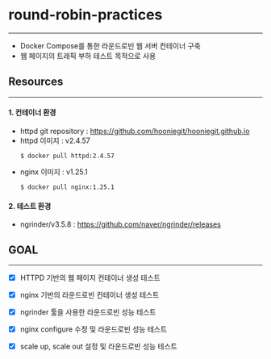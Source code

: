 # round-robin-practices

---
- Docker Compose를 통한 라운드로빈 웹 서버 컨테이너 구축
- 웹 페이지의 트래픽 부하 테스트 목적으로 사용


## Resources

---
#### 1. 컨테이너 환경
- httpd git repository : https://github.com/hooniegit/hooniegit.github.io
- httpd 이미지 : v2.4.57
  ```
  $ docker pull httpd:2.4.57
  ```
- nginx 이미지 : v1.25.1
  ```
  $ docker pull nginx:1.25.1
  ```

#### 2. 테스트 환경
- ngrinder/v3.5.8 : https://github.com/naver/ngrinder/releases


## GOAL

---
- [x] HTTPD 기반의 웹 페이지 컨테이너 생성 테스트
- [x] nginx 기반의 라운드로빈 컨테이너 생성 테스트
- [x] ngrinder 툴을 사용한 라운드로빈 성능 테스트
- [x] nginx configure 수정 및 라운드로빈 성능 테스트
- [x] scale up, scale out 설정 및 라운드로빈 성능 테스트


